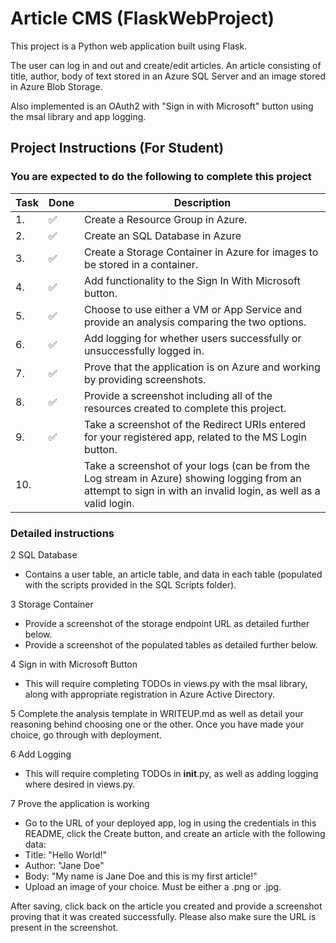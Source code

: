 # Article CMS (FlaskWebProject)

This project is a Python web application built using Flask.

The user can log in and out and create/edit articles. An article consisting of title, author, body of text stored in an Azure SQL Server and an image stored in Azure Blob Storage.

Also implemented is an OAuth2 with "Sign in with Microsoft" button using the msal library and app logging.

## Project Instructions (For Student)

### You are expected to do the following to complete this project

Task | Done | Description
--- | --- | ---
1.| :white_check_mark: | Create a Resource Group in Azure.
2.| :white_check_mark: | Create an SQL Database in Azure
3.| :white_check_mark: | Create a Storage Container in Azure for images to be stored in a container.
4.| :white_check_mark: | Add functionality to the Sign In With Microsoft button.
5.| :white_check_mark: | Choose to use either a VM or App Service and provide an analysis comparing the two options.
6.| :white_check_mark: | Add logging for whether users successfully or unsuccessfully logged in.
7.| :white_check_mark: | Prove that the application is on Azure and working by providing screenshots.
8.| :white_check_mark: | Provide a screenshot including all of the resources created to complete this project.
9.| :white_check_mark: | Take a screenshot of the Redirect URIs entered for your registered app, related to the MS Login button.
10.| | Take a screenshot of your logs (can be from the Log stream in Azure) showing logging from an attempt to sign in with an invalid login, as well as a valid login.

### Detailed instructions

2 SQL Database
   - Contains a user table, an article table, and data in each table
   (populated with the scripts provided in the SQL Scripts folder).
   
3 Storage Container
   - Provide a screenshot of the storage endpoint URL as detailed further below.
   - Provide a screenshot of the populated tables as detailed further below.

4 Sign in with Microsoft Button
   - This will require completing TODOs in views.py with the msal library, along with appropriate registration in Azure Active Directory.

5 Complete the analysis template in WRITEUP.md as well as detail your reasoning behind choosing one or the other. Once you have made your choice, go through with deployment.

6 Add Logging
   - This will require completing TODOs in __init__.py, as well as adding logging where desired in views.py.

7 Prove the application is working
   - Go to the URL of your deployed app, log in using the credentials in this README, click the Create button, and create an article with the following data:
   - Title: "Hello World!"
   - Author: "Jane Doe"
   - Body: "My name is Jane Doe and this is my first article!"
   - Upload an image of your choice. Must be either a .png or .jpg.

   After saving, click back on the article you created and provide a screenshot proving that it was created successfully. Please also make sure the URL is present in the screenshot.
